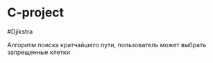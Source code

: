 # C-project

#Djikstra

Алгоритм поиска кратчайшего пути, пользователь может выбрать запрещенные клетки
